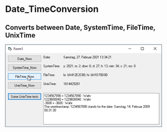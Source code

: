 # Date_TimeConversion
## Converts between Date, SystemTime, FileTime, UnixTime

![TimeConversions Image](Resources/TimeConversions.png "TimeConversions Image")